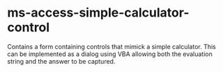 # ms-access-simple-calculator-control
Contains a form containing controls that mimick a simple calculator.  This can be implemented as a dialog using VBA allowing both the evaluation string and the answer to be captured.
